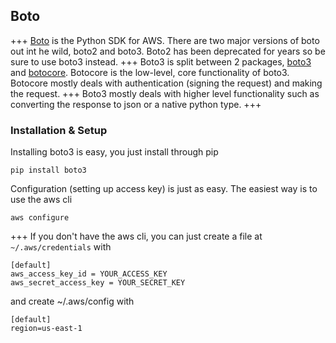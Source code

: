 ## Boto
+++
[Boto](http://boto3.readthedocs.io/en/latest/) is the Python SDK for AWS. There are two major versions of boto out int he wild, boto2 and boto3. Boto2 has been deprecated for years so be sure to use boto3 instead.
+++
Boto3 is split between 2 packages, [boto3](https://github.com/boto/boto3) and [botocore](https://github.com/boto/botocore). Botocore is the low-level, core functionality of boto3. Botocore mostly deals with authentication (signing the request) and making the request.
+++
Boto3 mostly deals with higher level functionality such as converting the response to json or a native python type.
+++
### Installation & Setup
Installing boto3 is easy, you just install through pip
```
pip install boto3
```
Configuration (setting up access key) is just as easy. The easiest way is to use the aws cli
```
aws configure
```
+++
If you don't have the aws cli, you can just create a file at `~/.aws/credentials` with
```
[default]
aws_access_key_id = YOUR_ACCESS_KEY
aws_secret_access_key = YOUR_SECRET_KEY
```
and create ~/.aws/config with
```
[default]
region=us-east-1
```

